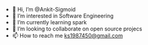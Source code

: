- 👋 Hi, I’m @Ankit-Sigmoid
- 👀 I’m interested in Software Engineering
- 🌱 I’m currently learning spark
- 💞️ I’m looking to collaborate on open source projecs
- 📫 How to reach me ks1987450@gmail.com

<!---
AnkitNayan11/AnkitNayan11 is a ✨ special ✨ repository because its `README.md` (this file) appears on your GitHub profile.
You can click the Preview link to take a look at your changes.
--->
